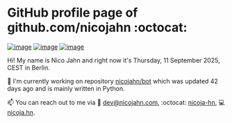 # GitHub profile page of <!-- github -->github.com/nicojahn<!-- github --> :octocat:

[![image](https://img.shields.io/badge/in%20progress%20since-aug.%201996-blue?style=flat)](https://nicoja.hn/) [![image](https://img.shields.io/badge/runs%20on-caffeine-brown?style=flat&logo=buy-me-a-coffee&logoColor=brown)](https://nicoja.hn/) [![image](https://img.shields.io/badge/homepage-static-white?style=flat)](https://nicoja.hn/)

Hi! My name is <!-- name -->Nico Jahn<!-- name --> and right now it's <!-- date -->Thursday, 11 September 2025, CEST<!-- date --> in <!-- city -->Berlin<!-- city -->.

🔭 I'm currently working on <!-- projects -->repository [nicojahn/bot](https://github.com/nicojahn/bot) which was updated 42 days ago and is mainly written in Python<!-- projects -->.

📫 You can reach out to me via <!-- contact -->:email: dev@nicojahn.com, :octocat: [nicoja-hn](https://github.com/nicoja-hn), :computer: [nicoja.hn](https://nicoja.hn)<!-- contact -->.
